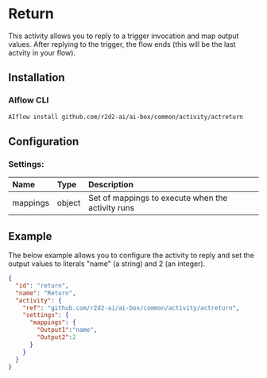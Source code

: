 <!--
title: Return
weight: 4602
-->

# Return
This activity allows you to reply to a trigger invocation and map output values. After replying to the trigger, the flow ends (this will be the last actvity in your flow).

## Installation

### AIflow CLI
```bash
AIflow install github.com/r2d2-ai/ai-box/common/activity/actreturn
```

## Configuration

### Settings:
| Name     | Type   | Description
|:---      | :---   | :---    
| mappings | object | Set of mappings to execute when the activity runs


## Example
The below example allows you to configure the activity to reply and set the output values to literals "name" (a string) and 2 (an integer).

```json
{
  "id": "return",
  "name": "Return",
  "activity": {
    "ref": "github.com/r2d2-ai/ai-box/common/activity/actreturn",
    "settings": {
      "mappings": {
        "Output1":"name",
        "Output2":2
      }
    }
  }
}
```